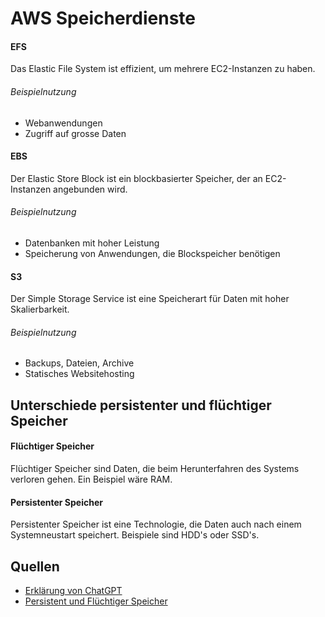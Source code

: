 
# AWS Speicherdienste

#### EFS
Das Elastic File System ist effizient, um mehrere EC2-Instanzen zu haben. 
###### Beispielnutzung
- Webanwendungen
- Zugriff auf grosse Daten

#### EBS
Der Elastic Store Block ist ein blockbasierter Speicher, der an EC2-Instanzen angebunden wird. 
###### Beispielnutzung
- Datenbanken mit hoher Leistung
- Speicherung von Anwendungen, die Blockspeicher benötigen

#### S3
Der Simple Storage Service ist eine Speicherart für Daten mit hoher Skalierbarkeit. 
###### Beispielnutzung 
- Backups, Dateien, Archive
- Statisches Websitehosting

## Unterschiede persistenter und flüchtiger Speicher

#### Flüchtiger Speicher
Flüchtiger Speicher sind Daten, die beim Herunterfahren des Systems verloren gehen. Ein Beispiel wäre RAM. 

#### Persistenter Speicher
Persistenter Speicher ist eine Technologie, die Daten auch nach einem Systemneustart speichert. Beispiele sind HDD's oder SSD's. 

## Quellen
- [Erklärung von ChatGPT](https://chatgpt.com/share/66f151cb-8fa8-8010-b70a-bb2085944dca) 
- [Persistent und Flüchtiger Speicher](https://www.purestorage.com/de/knowledge/what-is-persistent-memory.html#:~:text=Unterschiede%20zwischen%20fl%C3%BCchtigem%20Storage%20und,die%20Datenintegrit%C3%A4t%20und%20%2Dbest%C3%A4ndigkeit%20sicher.) 